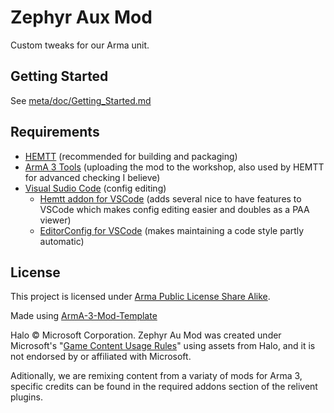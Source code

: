 # Zephyr Aux Mod
Custom tweaks for our Arma unit.

## Getting Started
See [meta/doc/Getting_Started.md](meta/doc/Getting_Started.md)

## Requirements
- [HEMTT](https://github.com/synixebrett/HEMTT) (recommended for building and packaging)
- [ArmA 3 Tools](https://store.steampowered.com/app/233800/Arma_3_Tools/) (uploading the mod to the workshop, also used by HEMTT for advanced checking I believe)
- [Visual Sudio Code]() (config editing)
  - [Hemtt addon for VSCode](https://marketplace.visualstudio.com/items?itemName=BrettMayson.hemtt) (adds several nice to have features to VSCode which makes config editing easier and doubles as a PAA viewer)
  - [EditorConfig for VSCode](https://marketplace.visualstudio.com/items?itemName=EditorConfig.EditorConfig) (makes maintaining a code style partly automatic)

## License
This project is licensed under [Arma Public License Share Alike](LICENSE.md).

Made using [ArmA-3-Mod-Template](https://github.com/Lupus590/ArmA-3-Mod-Template)

Halo © Microsoft Corporation. Zephyr Au Mod was created under Microsoft's "[Game Content Usage Rules](https://www.xbox.com/en-US/developers/rules)" using assets from Halo, and it is not endorsed by or affiliated with Microsoft.

Aditionally, we are remixing content from a variaty of mods for Arma 3, specific credits can be found in the required addons section of the relivent plugins.
